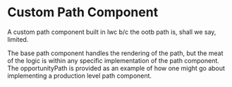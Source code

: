 # Custom Path Component

A custom path component built in lwc b/c the ootb path is, shall we say, limited.

The base path component handles the rendering of the path, but the meat of the logic is within any specific
implementation of the path component. The opportunityPath is provided as an example of how one
might go about implementing a production level path component.
